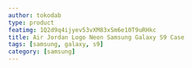 ```yaml
---
author: tokodab
type: product
featimg: 1Q2d9q4ijyev53vXM83xSm6e10T9uRHkc
title: Air Jordan Logo Neon Samsung Galaxy S9 Case
tags: [samsung, galaxy, s9]
category: [samsung]
---
```

